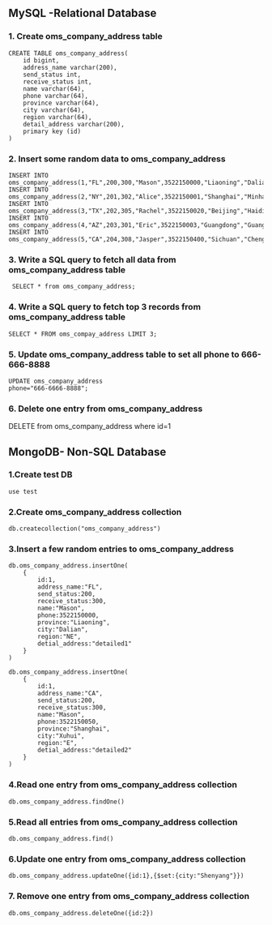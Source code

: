 ## MySQL -Relational Database
### 1. Create oms_company_address table
```
CREATE TABLE oms_company_address(
    id bigint,
    address_name varchar(200),
    send_status int,
    receive_status int,
    name varchar(64),
    phone varchar(64),
    province varchar(64),
    city varchar(64),
    region varchar(64),
    detail_address varchar(200),
    primary key (id)
)
```

### 2. Insert some random data to oms_company_address
```
INSERT INTO oms_company_address(1,"FL",200,300,"Mason",3522150000,"Liaoning","Dalian","NE","detailed1");
INSERT INTO oms_company_address(2,"NY",201,302,"Alice",3522150001,"Shanghai","Minhang","E","detailed2");
INSERT INTO oms_company_address(3,"TX",202,305,"Rachel",3522150020,"Beijing","Haidian","N","detailed3");
INSERT INTO oms_company_address(4,"AZ",203,301,"Eric",3522150003,"Guangdong","Guangzhou","S","detailed4");
INSERT INTO oms_company_address(5,"CA",204,308,"Jasper",3522150400,"Sichuan","Chengdu","SW","detailed5");
```

### 3. Write a SQL query to fetch all data from oms_company_address table
```
 SELECT * from oms_company_address;
```

### 4. Write a SQL query to fetch top 3 records from oms_company_address table
``` 
SELECT * FROM oms_compay_address LIMIT 3;
```

### 5. Update oms_company_address table to set all phone to 666-666-8888
``` 
UPDATE oms_company_address
phone="666-6666-8888";
```

### 6. Delete one entry from oms_company_address
DELETE from oms_company_address where id=1

## MongoDB- Non-SQL Database
### 1.Create test DB
``` 
use test
```
### 2.Create oms_company_address collection
``` 
db.createcollection("oms_company_address")
```
### 3.Insert a few random entries to oms_company_address
``` 
db.oms_company_address.insertOne(
    {
        id:1,
        address_name:"FL",
        send_status:200,
        receive_status:300,
        name:"Mason",
        phone:3522150000,
        province:"Liaoning",
        city:"Dalian",
        region:"NE",
        detial_address:"detailed1"
    }
)

db.oms_company_address.insertOne(
    {
        id:1,
        address_name:"CA",
        send_status:200,
        receive_status:300,
        name:"Mason",
        phone:3522150050,
        province:"Shanghai",
        city:"Xuhui",
        region:"E",
        detial_address:"detailed2"
    }
)
```
### 4.Read one entry from oms_company_address collection
```
db.oms_company_address.findOne()
```
### 5.Read all entries from oms_company_address collection
``` 
db.oms_company_address.find()
```
### 6.Update one entry from oms_company_address collection
``` 
db.oms_company_address.updateOne({id:1},{$set:{city:"Shenyang"}})
```
### 7. Remove one entry from oms_company_address collection
``` 
db.oms_company_address.deleteOne({id:2})
```
